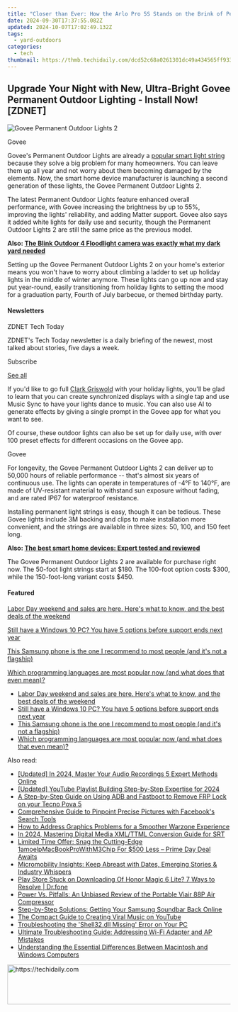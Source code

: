 ```yaml
---
title: "Closer than Ever: How the Arlo Pro 5S Stands on the Brink of Perfection | SmartSecurity Insights"
date: 2024-09-30T17:37:55.082Z
updated: 2024-10-07T17:02:49.132Z
tags:
  - yard-outdoors
categories:
  - tech
thumbnail: https://thmb.techidaily.com/dcd52c68a0261301dc49a434565ff933798115ab3a2be4caf338af3c874b626b.jpg
---
```


## Upgrade Your Night with New, Ultra-Bright Govee Permanent Outdoor Lighting - Install Now![ZDNET]

![Govee Permanent Outdoor Lights 2](https://www.zdnet.com/a/img/resize/fef09a07669b4416397ae9cb2a8a65ac965c2943/2024/08/23/cb422779-bdec-43bc-924c-085b9ad340b7/7.png?auto=webp&width=1280)

Govee

Govee's Permanent Outdoor Lights are already a [popular smart light string](https://buy.geni.us/Proxy.ashx?TSID=368250&GR%5FURL=https%3A%2F%2Fwww.amazon.com%2FGovee-Permanent-Waterproof-Lighting-Assistant%2Fdp%2FB0BCQ926C1%3Ftag%3Dzd-buy-button-20%26ascsubtag%3D%5F%5FCOM%5FCLICK%5FID%5F%5F%7C0732191c-49af-4b4a-b0cb-47f0325da749%7Cdtp&dtb=1) because they solve a big problem for many homeowners. You can leave them up all year and not worry about them becoming damaged by the elements. Now, the smart home device manufacturer is launching a second generation of these lights, the Govee Permanent Outdoor Lights 2.

The latest Permanent Outdoor Lights feature enhanced overall performance, with Govee increasing the brightness by up to 55%, improving the lights' reliability, and adding Matter support. Govee also says it added white lights for daily use and security, though the Permanent Outdoor Lights 2 are still the same price as the previous model.

**Also: [The Blink Outdoor 4 Floodlight camera was exactly what my dark yard needed](https://www.zdnet.com/home-and-office/smart-home/the-blink-outdoor-4-floodlight-camera-was-exactly-what-my-dark-yard-needed/)**

Setting up the Govee Permanent Outdoor Lights 2 on your home's exterior means you won't have to worry about climbing a ladder to set up holiday lights in the middle of winter anymore. These lights can go up now and stay put year-round, easily transitioning from holiday lights to setting the mood for a graduation party, Fourth of July barbecue, or themed birthday party.

#### Newsletters

ZDNET Tech Today

ZDNET's Tech Today newsletter is a daily briefing of the newest, most talked about stories, five days a week.

 Subscribe

[See all](https://www.zdnet.com/newsletters/)

If you'd like to go full [Clark Griswold](https://vacation.fandom.com/wiki/Clark%5FGriswold) with your holiday lights, you'll be glad to learn that you can create synchronized displays with a single tap and use Music Sync to have your lights dance to music. You can also use AI to generate effects by giving a single prompt in the Govee app for what you want to see. 

Of course, these outdoor lights can also be set up for daily use, with over 100 preset effects for different occasions on the Govee app. 

Govee

For longevity, the Govee Permanent Outdoor Lights 2 can deliver up to 50,000 hours of reliable performance -- that's almost six years of continuous use. The lights can operate in temperatures of -4°F to 140°F, are made of UV-resistant material to withstand sun exposure without fading, and are rated IP67 for waterproof resistance.

Installing permanent light strings is easy, though it can be tedious. These Govee lights include 3M backing and clips to make installation more convenient, and the strings are available in three sizes: 50, 100, and 150 feet long.

**Also: [The best smart home devices: Expert tested and reviewed](https://www.zdnet.com/home-and-office/smart-home/best-smart-home-device/)**

The Govee Permanent Outdoor Lights 2 are available for purchase right now. The 50-foot light strings start at $180\. The 100-foot option costs $300, while the 150-foot-long variant costs $450.

#### Featured

[Labor Day weekend and sales are here. Here's what to know, and the best deals of the weekend](https://www.zdnet.com/article/labor-day-deals-everything-to-know-09-02-2024/ "Labor Day weekend and sales are here. Here's what to know, and the best deals of the weekend")

[Still have a Windows 10 PC? You have 5 options before support ends next year](https://www.zdnet.com/article/still-have-a-windows-10-pc-you-have-5-options-before-support-ends-next-year/ "Still have a Windows 10 PC? You have 5 options before support ends next year")

[This Samsung phone is the one I recommend to most people (and it's not a flagship)](https://www.zdnet.com/article/this-samsung-phone-is-the-one-i-recommend-to-most-people-and-its-not-a-flagship/ "This Samsung phone is the one I recommend to most people (and it's not a flagship)")

[Which programming languages are most popular now (and what does that even mean)?](https://www.zdnet.com/article/the-most-popular-programming-languages-in-2024-and-what-that-even-means/ "Which programming languages are most popular now (and what does that even mean)?")

* [Labor Day weekend and sales are here. Here's what to know, and the best deals of the weekend](https://www.zdnet.com/article/labor-day-deals-everything-to-know-09-02-2024/ "Labor Day weekend and sales are here. Here's what to know, and the best deals of the weekend")
* [Still have a Windows 10 PC? You have 5 options before support ends next year](https://www.zdnet.com/article/still-have-a-windows-10-pc-you-have-5-options-before-support-ends-next-year/ "Still have a Windows 10 PC? You have 5 options before support ends next year")
* [This Samsung phone is the one I recommend to most people (and it's not a flagship)](https://www.zdnet.com/article/this-samsung-phone-is-the-one-i-recommend-to-most-people-and-its-not-a-flagship/ "This Samsung phone is the one I recommend to most people (and it's not a flagship)")
* [Which programming languages are most popular now (and what does that even mean)?](https://www.zdnet.com/article/the-most-popular-programming-languages-in-2024-and-what-that-even-means/ "Which programming languages are most popular now (and what does that even mean)?")

<ins class="adsbygoogle"
     style="display:block"
     data-ad-format="autorelaxed"
     data-ad-client="ca-pub-7571918770474297"
     data-ad-slot="1223367746"></ins>

<ins class="adsbygoogle"
     style="display:block"
     data-ad-client="ca-pub-7571918770474297"
     data-ad-slot="8358498916"
     data-ad-format="auto"
     data-full-width-responsive="true"></ins>

<span class="atpl-alsoreadstyle">Also read:</span>
<div><ul>
<li><a href="https://digital-screen-recording.techidaily.com/updated-in-2024-master-your-audio-recordings-5-expert-methods-online/"><u>[Updated] In 2024, Master Your Audio Recordings 5 Expert Methods Online</u></a></li>
<li><a href="https://youtube-blog.techidaily.com/ed-youtube-playlist-building-step-by-step-expertise-for-2024/"><u>[Updated] YouTube Playlist Building Step-by-Step Expertise for 2024</u></a></li>
<li><a href="https://bypass-frp.techidaily.com/a-step-by-step-guide-on-using-adb-and-fastboot-to-remove-frp-lock-on-your-tecno-pova-5-by-drfone-android/"><u>A Step-by-Step Guide on Using ADB and Fastboot to Remove FRP Lock on your Tecno Pova 5</u></a></li>
<li><a href="https://techno-recovery.techidaily.com/comprehensive-guide-to-pinpoint-precise-pictures-with-facebooks-search-tools/"><u>Comprehensive Guide to Pinpoint Precise Pictures with Facebook's Search Tools</u></a></li>
<li><a href="https://program-issues.techidaily.com/how-to-address-graphics-problems-for-a-smoother-warzone-experience/"><u>How to Address Graphics Problems for a Smoother Warzone Experience</u></a></li>
<li><a href="https://extra-support.techidaily.com/in-2024-mastering-digital-media-xmlttml-conversion-guide-for-srt/"><u>In 2024, Mastering Digital Media XML/TTML Conversion Guide for SRT</u></a></li>
<li><a href="https://hardware-updates.techidaily.com/1723862666060-limited-time-offer-snag-the-cutting-edge-1amoelpmacbookprowithm3chip-for-500-less-prime-day-deal-awaits/"><u>Limited Time Offer: Snag the Cutting-Edge 1amoelpMacBookProWithM3Chip For $500 Less – Prime Day Deal Awaits</u></a></li>
<li><a href="https://techno-recovery.techidaily.com/micromobility-insights-keep-abreast-with-dates-emerging-stories-and-industry-whispers/"><u>Micromobility Insights: Keep Abreast with Dates, Emerging Stories & Industry Whispers</u></a></li>
<li><a href="https://fix-guide.techidaily.com/play-store-stuck-on-downloading-of-honor-magic-6-lite-7-ways-to-resolve-drfone-by-drfone-fix-android-problems-fix-android-problems/"><u>Play Store Stuck on Downloading Of Honor Magic 6 Lite? 7 Ways to Resolve | Dr.fone</u></a></li>
<li><a href="https://buynow-reviews.techidaily.com/power-vs-pitfalls-an-unbiased-review-of-the-portable-viair-88p-air-compressor/"><u>Power Vs. Pitfalls: An Unbiased Review of the Portable Viair 88P Air Compressor</u></a></li>
<li><a href="https://techno-recovery.techidaily.com/step-by-step-solutions-getting-your-samsung-soundbar-back-online/"><u>Step-by-Step Solutions: Getting Your Samsung Soundbar Back Online</u></a></li>
<li><a href="https://youtube-blog.techidaily.com/ompact-guide-to-creating-viral-music-on-youtube/"><u>The Compact Guide to Creating Viral Music on YouTube</u></a></li>
<li><a href="https://techno-recovery.techidaily.com/troubleshooting-the-shell32dll-missing-error-on-your-pc/"><u>Troubleshooting the 'Shell32.dll Missing' Error on Your PC</u></a></li>
<li><a href="https://techno-recovery.techidaily.com/ultimate-troubleshooting-guide-addressing-wi-fi-adapter-and-ap-mistakes/"><u>Ultimate Troubleshooting Guide: Addressing Wi-Fi Adapter and AP Mistakes</u></a></li>
<li><a href="https://techno-recovery.techidaily.com/understanding-the-essential-differences-between-macintosh-and-windows-computers/"><u>Understanding the Essential Differences Between Macintosh and Windows Computers</u></a></li>
</ul></div>

<!-- affiliate ads begin -->
<a href="https://appsumo.8odi.net/c/5597632/2144283/7443" target="_top" id="2144283">
  <img src="//a.impactradius-go.com/display-ad/7443-2144283" border="0" alt="https://techidaily.com" width="600" height="90"/>
</a>
<img height="0" width="0" src="https://appsumo.8odi.net/i/5597632/2144283/7443" style="position:absolute;visibility:hidden;" border="0" />
<!-- affiliate ads end -->


